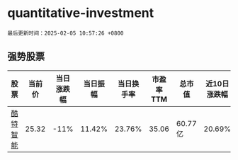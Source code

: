 # quantitative-investment

`最后更新时间：2025-02-05 10:57:26 +0800`

## 强势股票

|股票|当前价|当日涨跌幅|当日振幅|当日换手率|市盈率TTM|总市值|近10日涨跌幅|
|----|----|----|----|----|----|----|----|
|[酷特智能](https://xueqiu.com/S/SZ300840)|25.32|-11%|11.42%|23.76%|35.06|60.77亿|20.69%|
